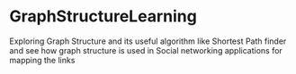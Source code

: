 # GraphStructureLearning
Exploring Graph Structure and its useful algorithm like Shortest Path finder and see how graph structure is used in Social networking applications for mapping the links
